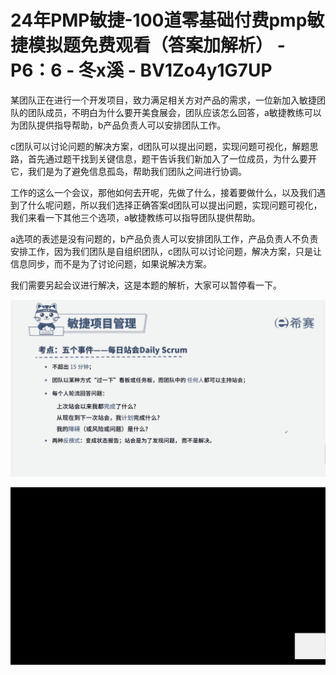# 24年PMP敏捷-100道零基础付费pmp敏捷模拟题免费观看（答案加解析） - P6：6 - 冬x溪 - BV1Zo4y1G7UP

某团队正在进行一个开发项目，致力满足相关方对产品的需求，一位新加入敏捷团队的团队成员，不明白为什么要开美食展会，团队应该怎么回答，a敏捷教练可以为团队提供指导帮助，b产品负责人可以安排团队工作。

c团队可以讨论问题的解决方案，d团队可以提出问题，实现问题可视化，解题思路，首先通过题干找到关键信息，题干告诉我们新加入了一位成员，为什么要开它，我们是为了避免信息孤岛，帮助我们团队之间进行协调。

工作的这么一个会议，那他如何去开呢，先做了什么，接着要做什么，以及我们遇到了什么呢问题，所以我们选择正确答案d团队可以提出问题，实现问题可视化，我们来看一下其他三个选项，a敏捷教练可以指导团队提供帮助。

a选项的表述是没有问题的，b产品负责人可以安排团队工作，产品负责人不负责安排工作，因为我们团队是自组织团队，c团队可以讨论问题，解决方案，只是让信息同步，而不是为了讨论问题，如果说解决方案。

我们需要另起会议进行解决，这是本题的解析，大家可以暂停看一下。

![](img/85d38377376e06959630175e30ed63ab_1.png)

![](img/85d38377376e06959630175e30ed63ab_2.png)